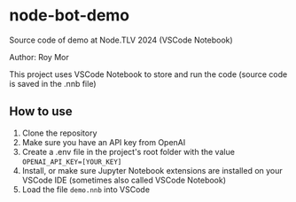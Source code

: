 # node-bot-demo
Source code of demo at Node.TLV 2024 (VSCode Notebook)

Author: Roy Mor

This project uses VSCode Notebook to store and run the code (source code is saved in the .nnb file)

## How to use

1. Clone the repository
2. Make sure you have an API key from OpenAI 
3. Create a .env file in the project's root folder with the value `OPENAI_API_KEY=[YOUR_KEY]`
4. Install, or make sure Jupyter Notebook extensions are installed on your VSCode IDE (sometimes also called VSCode Notebook)
5. Load the file `demo.nnb` into VSCode
   

